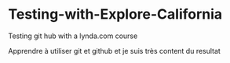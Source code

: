 # Testing-with-Explore-California
Testing git hub with a lynda.com course

Apprendre à utiliser git et github et je suis très content du resultat
